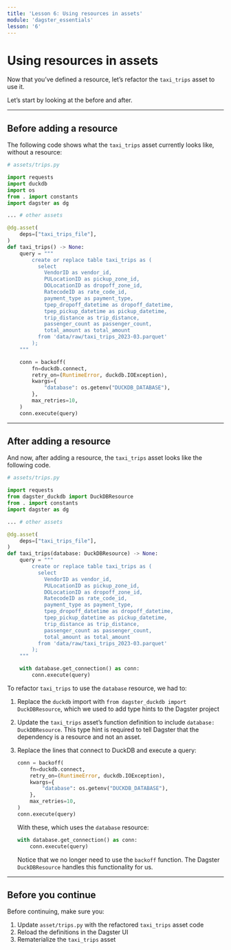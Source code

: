 ```yaml
---
title: 'Lesson 6: Using resources in assets'
module: 'dagster_essentials'
lesson: '6'
---
```


# Using resources in assets

Now that you’ve defined a resource, let’s refactor the `taxi_trips` asset to use it.

Let’s start by looking at the before and after.

---

## Before adding a resource

The following code shows what the `taxi_trips` asset currently looks like, without a resource:

```python
# assets/trips.py

import requests
import duckdb
import os
from . import constants
import dagster as dg

... # other assets

@dg.asset(
    deps=["taxi_trips_file"],
)
def taxi_trips() -> None:
    query = """
        create or replace table taxi_trips as (
          select
            VendorID as vendor_id,
            PULocationID as pickup_zone_id,
            DOLocationID as dropoff_zone_id,
            RatecodeID as rate_code_id,
            payment_type as payment_type,
            tpep_dropoff_datetime as dropoff_datetime,
            tpep_pickup_datetime as pickup_datetime,
            trip_distance as trip_distance,
            passenger_count as passenger_count,
            total_amount as total_amount
          from 'data/raw/taxi_trips_2023-03.parquet'
        );
    """

    conn = backoff(
        fn=duckdb.connect,
        retry_on=(RuntimeError, duckdb.IOException),
        kwargs={
            "database": os.getenv("DUCKDB_DATABASE"),
        },
        max_retries=10,
    )
    conn.execute(query)
```

---

## After adding a resource

And now, after adding a resource, the `taxi_trips` asset looks like the following code.

```python
# assets/trips.py

import requests
from dagster_duckdb import DuckDBResource
from . import constants
import dagster as dg

... # other assets

@dg.asset(
    deps=["taxi_trips_file"],
)
def taxi_trips(database: DuckDBResource) -> None:
    query = """
        create or replace table taxi_trips as (
          select
            VendorID as vendor_id,
            PULocationID as pickup_zone_id,
            DOLocationID as dropoff_zone_id,
            RatecodeID as rate_code_id,
            payment_type as payment_type,
            tpep_dropoff_datetime as dropoff_datetime,
            tpep_pickup_datetime as pickup_datetime,
            trip_distance as trip_distance,
            passenger_count as passenger_count,
            total_amount as total_amount
          from 'data/raw/taxi_trips_2023-03.parquet'
        );
    """

    with database.get_connection() as conn:
        conn.execute(query)
```

To refactor `taxi_trips` to use the `database` resource, we had to:

1. Replace the `duckdb` import with `from dagster_duckdb import DuckDBResource`, which we used to add type hints to the Dagster project
2. Update the `taxi_trips` asset’s function definition to include `database: DuckDBResource`. This type hint is required to tell Dagster that the dependency is a resource and not an asset.
3. Replace the lines that connect to DuckDB and execute a query:

   ```python
   conn = backoff(
       fn=duckdb.connect,
       retry_on=(RuntimeError, duckdb.IOException),
       kwargs={
           "database": os.getenv("DUCKDB_DATABASE"),
       },
       max_retries=10,
   )
   conn.execute(query)
   ```

   With these, which uses the `database` resource:

   ```python
   with database.get_connection() as conn:
       conn.execute(query)
   ```

   Notice that we no longer need to use the `backoff` function. The Dagster `DuckDBResource` handles this functionality for us.

---

## Before you continue

Before continuing, make sure you:

1. Update `asset/trips.py` with the refactored `taxi_trips` asset code
2. Reload the definitions in the Dagster UI
3. Rematerialize the `taxi_trips` asset
